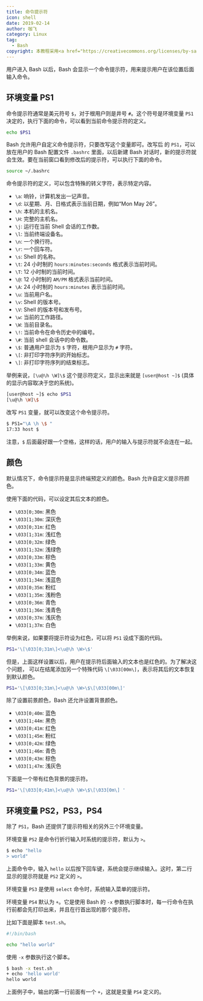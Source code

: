 ```yaml
---
title: 命令提示符
icon: shell
date: 2019-02-14
author: 咖飞
category: Linux
tag:
  - Bash
copyright: 本教程采用<a href="https://creativecommons.org/licenses/by-sa/3.0/deed.zh" rel="noopener noreferrer" target="_blank">知识共享 署名-相同方式共享 3.0协议</a>
---
```


用户进入 Bash 以后，Bash 会显示一个命令提示符，用来提示用户在该位置后面输入命令。

<!-- more -->

## 环境变量 PS1

命令提示符通常是美元符号 `$`，对于根用户则是井号 `#`。这个符号是环境变量 `PS1` 决定的，执行下面的命令，可以看到当前命令提示符的定义。

```bash
echo $PS1
```

Bash 允许用户自定义命令提示符，只要改写这个变量即可。改写后 的 `PS1`，可以放在用户的 Bash 配置文件 `.bashrc` 里面，以后新建 Bash 对话时，新的提示符就会生效。要在当前窗口看到修改后的提示符，可以执行下面的命令。

```bash
source ~/.bashrc
```

命令提示符的定义，可以包含特殊的转义字符，表示特定内容。

- `\a`: 响铃，计算机发出一记声音。
- `\d`: 以星期、月、日格式表示当前日期，例如“Mon May 26”。
- `\h`: 本机的主机名。
- `\H`: 完整的主机名。
- `\j`: 运行在当前 Shell 会话的工作数。
- `\l`: 当前终端设备名。
- `\n`: 一个换行符。
- `\r`: 一个回车符。
- `\s`: Shell 的名称。
- `\t`: 24 小时制的 `hours:minutes:seconds` 格式表示当前时间。
- `\T`: 12 小时制的当前时间。
- `\@`: 12 小时制的 `AM/PM` 格式表示当前时间。
- `\A`: 24 小时制的 `hours:minutes` 表示当前时间。
- `\u`: 当前用户名。
- `\v`: Shell 的版本号。
- `\V`: Shell 的版本号和发布号。
- `\w`: 当前的工作路径。
- `\W`: 当前目录名。
- `\!`: 当前命令在命令历史中的编号。
- `\#`: 当前 shell 会话中的命令数。
- `\$`: 普通用户显示为 `$` 字符，根用户显示为 `#` 字符。
- `\[`: 非打印字符序列的开始标志。
- `\]`: 非打印字符序列的结束标志。

举例来说，`[\u@\h \W]\$` 这个提示符定义，显示出来就是 `[user@host ~]$` (具体的显示内容取决于您的系统)。

```bash
[user@host ~]$ echo $PS1
[\u@\h \W]\$
```

改写 `PS1` 变量，就可以改变这个命令提示符。

```bash
$ PS1="\A \h \$ "
17:33 host $
```

注意，`$` 后面最好跟一个空格，这样的话，用户的输入与提示符就不会连在一起。

## 颜色

默认情况下，命令提示符是显示终端预定义的颜色。Bash 允许自定义提示符颜色。

使用下面的代码，可以设定其后文本的颜色。

- `\033[0;30m`: 黑色
- `\033[1;30m`: 深灰色
- `\033[0;31m`: 红色
- `\033[1;31m`: 浅红色
- `\033[0;32m`: 绿色
- `\033[1;32m`: 浅绿色
- `\033[0;33m`: 棕色
- `\033[1;33m`: 黄色
- `\033[0;34m`: 蓝色
- `\033[1;34m`: 浅蓝色
- `\033[0;35m`: 粉红
- `\033[1;35m`: 浅粉色
- `\033[0;36m`: 青色
- `\033[1;36m`: 浅青色
- `\033[0;37m`: 浅灰色
- `\033[1;37m`: 白色

举例来说，如果要将提示符设为红色，可以将 `PS1` 设成下面的代码。

```bash
PS1='\[\033[0;31m\]<\u@\h \W>\$'
```

但是，上面这样设置以后，用户在提示符后面输入的文本也是红色的。为了解决这个问题， 可以在结尾添加另一个特殊代码 `\[\033[00m\]`，表示将其后的文本恢复到默认颜色。

```bash
PS1='\[\033[0;31m\]<\u@\h \W>\$\[\033[00m\]'
```

除了设置前景颜色，Bash 还允许设置背景颜色。

- `\033[0;40m`: 蓝色
- `\033[1;44m`: 黑色
- `\033[0;41m`: 红色
- `\033[1;45m`: 粉红
- `\033[0;42m`: 绿色
- `\033[1;46m`: 青色
- `\033[0;43m`: 棕色
- `\033[1;47m`: 浅灰色

下面是一个带有红色背景的提示符。

```bash
PS1='\[\033[0;41m\]<\u@\h \W>\$\[\033[0m\] '
```

## 环境变量 PS2，PS3，PS4

除了 `PS1`，Bash 还提供了提示符相关的另外三个环境变量。

环境变量 `PS2` 是命令行折行输入时系统的提示符，默认为 `>`。

```bash
$ echo "hello
> world"
```

上面命令中，输入 `hello` 以后按下回车键，系统会提示继续输入。这时，第二行显示的提示符就是 `PS2` 定义的 `>`。

环境变量 `PS3` 是使用 `select` 命令时，系统输入菜单的提示符。

环境变量 `PS4` 默认为 `+`。它是使用 Bash 的 `-x` 参数执行脚本时，每一行命令在执行前都会先打印出来，并且在行首出现的那个提示符。

比如下面是脚本 `test.sh`。

```bash
#!/bin/bash

echo "hello world"
```

使用 `-x` 参数执行这个脚本。

```bash
$ bash -x test.sh
+ echo 'hello world'
hello world
```

上面例子中，输出的第一行前面有一个 `+`，这就是变量 `PS4` 定义的。
